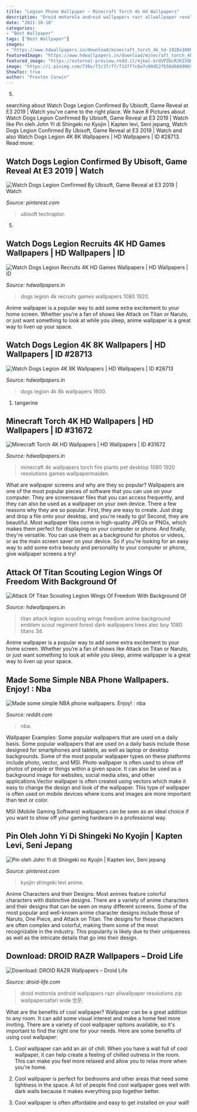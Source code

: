 ```yaml
---
title: "Legion Phone Wallpaper ~ Minecraft Torch 4k Hd Wallpapers"
description: "Droid motorola android wallpapers razr allwallpaper resolutions zip wallpapersafari wide 방문"
date: "2021-10-18"
categories:
- "Best Wallpaper"
tags: ["Best Wallpaper"]
images:
- "https://www.hdwallpapers.in/download/minecraft_torch_4k_hd-1920x1080.jpg"
featuredImage: "https://www.hdwallpapers.in/download/minecraft_torch_4k_hd-1920x1080.jpg"
featured_image: "https://external-preview.redd.it/4jkwl-krQVPZbcRJKIVQUsSWn5FIB0cKTHg8DV1OWu8.jpg?auto=webp&amp;s=59f3b6470d35ee4aa5798dd0cae605fedb842217"
image: "https://i.pinimg.com/736x/f3/37/f7/f337f7c0a7c00d52fb58d60898690c43.jpg"
ShowToc: true
author: "Preston Corwin"
---
```



5.

	

		
searching about Watch Dogs Legion Confirmed By Ubisoft, Game Reveal at E3 2019 | Watch you've came to the right place. We have 8 Pictures about Watch Dogs Legion Confirmed By Ubisoft, Game Reveal at E3 2019 | Watch like Pin oleh John Yi di Shingeki no Kyojin | Kapten levi, Seni jepang, Watch Dogs Legion Confirmed By Ubisoft, Game Reveal at E3 2019 | Watch and also Watch Dogs Legion 4K 8K Wallpapers | HD Wallpapers | ID #28713. Read more:
		
    
## Watch Dogs Legion Confirmed By Ubisoft, Game Reveal At E3 2019 | Watch

<img loading=lazy src="https://i.pinimg.com/736x/cd/ef/df/cdefdfce1dd68f8ffe1f2ffd5a96c0e7.jpg" onerror="this.onerror=null;this.src='https://tse2.mm.bing.net/th?id=OIP.Q92uLk20YBgXnGrcyGksJQHaEK&amp;pid=15.1';" alt="Watch Dogs Legion Confirmed By Ubisoft, Game Reveal at E3 2019 | Watch">

_Source: pinterest.com_

>ubisoft techraptor. 

	

5.

    
## Watch Dogs Legion Recruits 4K HD Games Wallpapers | HD Wallpapers | ID

<img loading=lazy src="https://www.hdwallpapers.in/download/watch_dogs_legion_recruits_4k_hd_games-1920x1080.jpg" onerror="this.onerror=null;this.src='https://tse2.mm.bing.net/th?id=OIP.2TNMuY7QJU6RTHtTdTB5YAHaEK&amp;pid=15.1';" alt="Watch Dogs Legion Recruits 4K HD Games Wallpapers | HD Wallpapers | ID">

_Source: hdwallpapers.in_

>dogs legion 4k recruits games wallpapers 1080 1920. 

	

Anime wallpaper is a popular way to add some extra excitement to your home screen. Whether you’re a fan of shows like Attack on Titan or Naruto, or just want something to look at while you sleep, anime wallpaper is a great way to liven up your space.

    
## Watch Dogs Legion 4K 8K Wallpapers | HD Wallpapers | ID #28713

<img loading=lazy src="https://www.hdwallpapers.in/download/watch_dogs_legion_4k_8k_2-1600x900.jpg" onerror="this.onerror=null;this.src='https://tse3.mm.bing.net/th?id=OIP.TxNMqJn61dax9GVyzcaTLAHaEK&amp;pid=15.1';" alt="Watch Dogs Legion 4K 8K Wallpapers | HD Wallpapers | ID #28713">

_Source: hdwallpapers.in_

>dogs legion 4k 8k wallpapers 1600. 

	

1. tangerine 

    
## Minecraft Torch 4K HD Wallpapers | HD Wallpapers | ID #31672

<img loading=lazy src="https://www.hdwallpapers.in/download/minecraft_torch_4k_hd-1920x1080.jpg" onerror="this.onerror=null;this.src='https://tse2.mm.bing.net/th?id=OIP.mmCPo9oYgr3o0KqmN42lygHaEK&amp;pid=15.1';" alt="Minecraft Torch 4K HD Wallpapers | HD Wallpapers | ID #31672">

_Source: hdwallpapers.in_

>minecraft 4k wallpapers torch fire plants pet desktop 1080 1920 resolutions games wallpapermaiden. 

	

What are wallpaper screens and why are they so popular?
Wallpapers are one of the most popular pieces of software that you can use on your computer. They are screensaver files that you can access frequently, and they can also be used as a wallpaper on your own device. There a few reasons why they are so popular. First, they are easy to create. Just drag and drop a file onto your desktop, and you're ready to go! Second, they are beautiful. Most wallpaper files come in high-quality JPEGs or PNGs, which makes them perfect for displaying on your computer or phone. And finally, they're versatile. You can use them as a background for photos or videos, or as the main screen saver on your device. So if you're looking for an easy way to add some extra beauty and personality to your computer or phone, give wallpaper screens a try!

    
## Attack Of Titan Scouting Legion Wings Of Freedom With Background Of

<img loading=lazy src="https://www.hdwallpapers.in/download/attack_of_titan_scouting_legion_wings_of_freedom_with_background_of_dark_trees_hd_anime-1280x720.jpg" onerror="this.onerror=null;this.src='https://tse1.mm.bing.net/th?id=OIP.RbysvVuLR8bo7srivCpKGQHaEK&amp;pid=15.1';" alt="Attack Of Titan Scouting Legion Wings Of Freedom With Background Of">

_Source: hdwallpapers.in_

>titan attack legion scouting wings freedom anime background emblem scout regiment forest dark wallpapers trees alec boy 1080 titans 3d. 

	

Anime wallpaper is a popular way to add some extra excitement to your home screen. Whether you’re a fan of shows like Attack on Titan or Naruto, or just want something to look at while you sleep, anime wallpaper is a great way to liven up your space.

    
## Made Some Simple NBA Phone Wallpapers. Enjoy! : Nba

<img loading=lazy src="https://external-preview.redd.it/4jkwl-krQVPZbcRJKIVQUsSWn5FIB0cKTHg8DV1OWu8.jpg?auto=webp&amp;s=59f3b6470d35ee4aa5798dd0cae605fedb842217" onerror="this.onerror=null;this.src='https://tse1.mm.bing.net/th?id=OIP.LWuTUCngbuiRFAOkp4N6qgHaKV&amp;pid=15.1';" alt="Made some simple NBA phone wallpapers. Enjoy! : nba">

_Source: reddit.com_

>nba. 

	

Wallpaper Examples: Some popular wallpapers that are used on a daily basis.
Some popular wallpapers that are used on a daily basis include those designed for smartphones and tablets, as well as laptop or desktop backgrounds. Some of the most popular wallpaper types on these platforms include photo, vector, and MSI. 
Photo wallpaper is often used to show off photos of people or things within a given space. It can also be used as a background image for websites, social media sites, and other applications.Vector wallpaper is often created using vectors which make it easy to change the design and look of the wallpaper. This type of wallpaper is often used on mobile devices where icons and images are more important than text or color. 

MSI (Mobile Gaming Software) wallpapers can be seen as an ideal choice if you want to show off your gaming hardware in a professional way.

    
## Pin Oleh John Yi Di Shingeki No Kyojin | Kapten Levi, Seni Jepang

<img loading=lazy src="https://i.pinimg.com/736x/f3/37/f7/f337f7c0a7c00d52fb58d60898690c43.jpg" onerror="this.onerror=null;this.src='https://tse1.mm.bing.net/th?id=OIP.FtFbdLlVWHSfkqPcTIbq7gHaNK&amp;pid=15.1';" alt="Pin oleh John Yi di Shingeki no Kyojin | Kapten levi, Seni jepang">

_Source: pinterest.com_

>kyojin shingeki levi anime. 

	

Anime Characters and their Designs: Most animes feature colorful characters with distinctive designs.
There are a variety of anime characters and their designs that can be seen on many different screens. Some of the most popular and well-known anime character designs include those of Naruto, One Piece, and Attack on Titan. The designs for these characters are often complex and colorful, making them some of the most recognizable in the industry. This popularity is likely due to their uniqueness as well as the intricate details that go into their design.

    
## Download: DROID RAZR Wallpapers – Droid Life

<img loading=lazy src="https://www.droid-life.com/wp-content/uploads/2011/11/wallpaper_02_droid_rigor.jpg" onerror="this.onerror=null;this.src='https://tse2.mm.bing.net/th?id=OIP.tzXYuYl4oGYj9du0dgTDHQHaGl&amp;pid=15.1';" alt="Download: DROID RAZR Wallpapers – Droid Life">

_Source: droid-life.com_

>droid motorola android wallpapers razr allwallpaper resolutions zip wallpapersafari wide 방문. 

	

What are the benefits of cool wallpaper?
Wallpaper can be a great addition to any room. It can add some visual interest and make a home feel more inviting. There are a variety of cool wallpaper options available, so it's important to find the right one for your needs. Here are some benefits of using cool wallpaper: 
1. Cool wallpaper can add an air of chill. When you have a wall full of cool wallpaper, it can help create a feeling of chilled outness in the room. This can make you feel more relaxed and allow you to relax more when you're home. 

2. Cool wallpaper is perfect for bedrooms and other areas that need some lightness in the space. A lot of people find cool wallpaper goes well with dark walls because it makes everything pop together better. 

3. Cool wallpaper is often affordable and easy to get installed on your wall!

